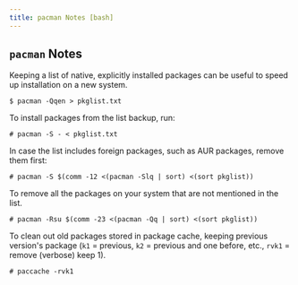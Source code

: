 ```yaml
---
title: pacman Notes [bash]
---
```

## `pacman` Notes

Keeping a list of native, explicitly installed packages can be useful to speed up installation on a new system.

    $ pacman -Qqen > pkglist.txt

To install packages from the list backup, run:

    # pacman -S - < pkglist.txt

In case the list includes foreign packages, such as AUR packages, remove them first:

    # pacman -S $(comm -12 <(pacman -Slq | sort) <(sort pkglist))

To remove all the packages on your system that are not mentioned in the list.

    # pacman -Rsu $(comm -23 <(pacman -Qq | sort) <(sort pkglist))

To clean out old packages stored in package cache, keeping previous version's package (`k1` = previous, `k2` = previous and one before, etc., `rvk1` = remove (verbose) keep 1).

    # paccache -rvk1 
